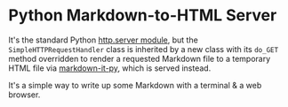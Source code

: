 # Python Markdown-to-HTML Server

It's the standard Python [http.server module](https://docs.python.org/3/library/http.server.html), but the `SimpleHTTPRequestHandler` class is inherited by a new class with its `do_GET` method overridden to render a requested Markdown file to a temporary HTML file via [markdown-it-py](https://github.com/executablebooks/markdown-it-py), which is served instead.

It's a simple way to write up some Markdown with a terminal & a web browser.